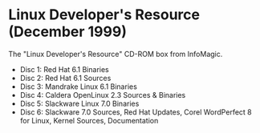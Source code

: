 # Linux Developer's Resource (December 1999)

The "Linux Developer's Resource" CD-ROM box from InfoMagic.

- Disc 1: Red Hat 6.1 Binaries
- Disc 2: Red Hat 6.1 Sources
- Disc 3: Mandrake Linux 6.1 Binaries
- Disc 4: Caldera OpenLinux 2.3 Sources & Binaries
- Disc 5: Slackware Linux 7.0 Binaries
- Disc 6: Slackware 7.0 Sources, Red Hat Updates, Corel WordPerfect 8 for Linux, Kernel Sources, Documentation
